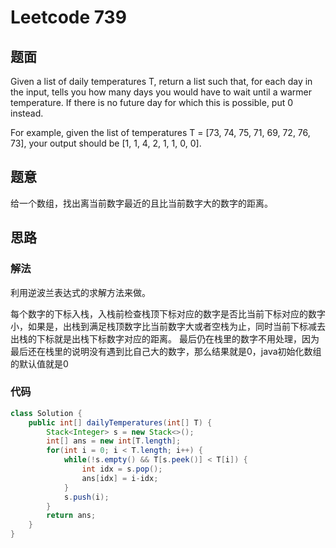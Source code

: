 # Leetcode 739
## 题面
Given a list of daily temperatures T, return a list such that, for each day in the input, tells you how many days you would have to wait until a warmer temperature. If there is no future day for which this is possible, put 0 instead.

For example, given the list of temperatures T = [73, 74, 75, 71, 69, 72, 76, 73], your output should be [1, 1, 4, 2, 1, 1, 0, 0].
## 题意
给一个数组，找出离当前数字最近的且比当前数字大的数字的距离。
## 思路
### 解法
利用逆波兰表达式的求解方法来做。

每个数字的下标入栈，入栈前检查栈顶下标对应的数字是否比当前下标对应的数字小，如果是，出栈到满足栈顶数字比当前数字大或者空栈为止，同时当前下标减去出栈的下标就是出栈下标数字对应的距离。
最后仍在栈里的数字不用处理，因为最后还在栈里的说明没有遇到比自己大的数字，那么结果就是0，java初始化数组的默认值就是0
### 代码
```java
class Solution {
    public int[] dailyTemperatures(int[] T) {
        Stack<Integer> s = new Stack<>();
        int[] ans = new int[T.length];
        for(int i = 0; i < T.length; i++) {
            while(!s.empty() && T[s.peek()] < T[i]) {
                int idx = s.pop();
                ans[idx] = i-idx;
            }
            s.push(i);
        }
        return ans;
    }
}
```
